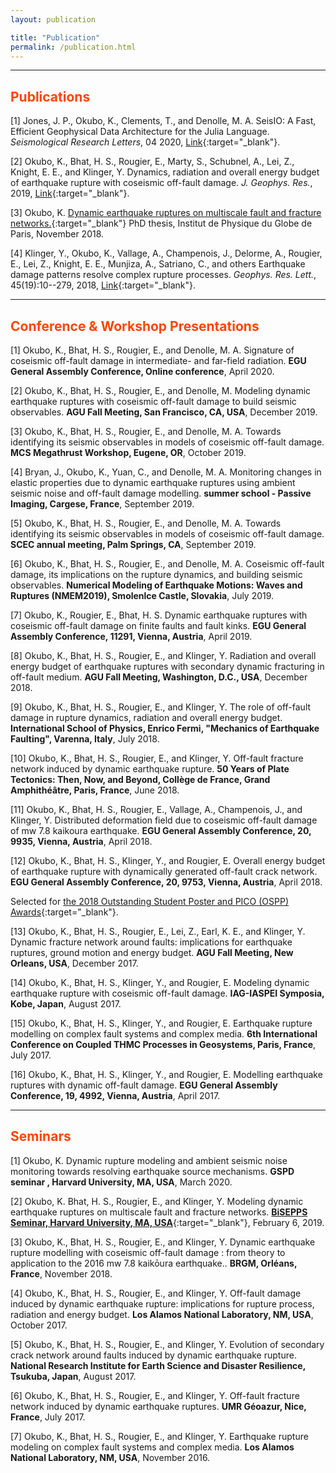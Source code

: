 ```yaml
---
layout: publication

title: "Publication"
permalink: /publication.html
---
```


<!-- ## <font color="MediumSeaGreen">Up coming Talks</font>
Will come soon... -->

---
## <font color="OrangeRed">Publications</font>

[1]	Jones, J. P., Okubo, K., Clements, T., and Denolle, M. A. SeisIO: A Fast, Efficient Geophysical Data Architecture for the Julia Language. _Seismological Research Letters_, 04 2020, [Link](https://doi.org/10.1785/0220190295){:target="_blank"}.

[2]	Okubo, K., Bhat, H. S., Rougier, E., Marty, S., Schubnel, A., Lei, Z., Knight, E. E., and Klinger, Y. Dynamics, radiation and overall energy budget of earthquake rupture with coseismic off-fault damage. _J. Geophys. Res._, 2019, [Link](https://doi.org/10.1029/2019JB017304){:target="_blank"}.

[3]	Okubo, K. [Dynamic earthquake ruptures on multiscale fault and fracture networks.](https://hal.archives-ouvertes.fr/tel-02004905){:target="_blank"} PhD thesis, Institut de Physique du Globe de Paris, November 2018.

[4]	Klinger, Y., Okubo, K., Vallage, A., Champenois, J., Delorme, A., Rougier, E., Lei, Z., Knight, E. E., Munjiza, A., Satriano, C., and others Earthquake damage patterns resolve complex rupture processes. _Geophys. Res. Lett._, 45(19):10--279, 2018, [Link](https://doi.org/10.1029/2018GL078842){:target="_blank"}.


---
## <font color="OrangeRed">Conference & Workshop Presentations</font>

[1]	Okubo, K., Bhat, H. S., Rougier, E., and Denolle, M. A. Signature of coseismic off-fault damage in intermediate- and far-field radiation. __EGU General Assembly Conference, Online conference__, April 2020.

[2] Okubo, K., Bhat, H. S., Rougier, E., and Denolle, M. Modeling dynamic earthquake ruptures with coseismic off-fault damage to build seismic observables. __AGU Fall Meeting, San Francisco, CA, USA__, December 2019.

[3]	Okubo, K., Bhat, H. S., Rougier, E., and Denolle, M. A. Towards identifying its seismic observables in models of coseismic off-fault damage. __MCS Megathrust Workshop, Eugene, OR__, October 2019.

[4]	Bryan, J., Okubo, K., Yuan, C., and Denolle, M. A. Monitoring changes in elastic properties due to dynamic earthquake ruptures using ambient seismic noise and off-fault damage modelling. __summer school - Passive Imaging, Cargese, France__, September 2019.

[5]	Okubo, K., Bhat, H. S., Rougier, E., and Denolle, M. A. Towards identifying its seismic observables in models of coseismic off-fault damage. __SCEC annual meeting, Palm Springs, CA__, September 2019.

[6]	Okubo, K., Bhat, H. S., Rougier, E., and Denolle, M. A. Coseismic off-fault damage, its implications on the rupture dynamics, and building seismic observables. __Numerical Modeling of Earthquake Motions: Waves and Ruptures (NMEM2019), Smolenlce Castle, Slovakia__, July 2019.

[7] Okubo, K., Rougier, E., Bhat, H. S. Dynamic earthquake ruptures with coseismic off-fault damage on finite
faults and fault kinks. __EGU General Assembly Conference, 11291, Vienna, Austria__, April 2019.

[8] Okubo, K., Bhat, H. S., Rougier, E., and Klinger, Y. Radiation and overall energy budget of earthquake ruptures with secondary dynamic fracturing in off-fault medium. __AGU Fall Meeting, Washington, D.C., USA__, December 2018.

[9] Okubo, K., Bhat, H. S., Rougier, E., and Klinger, Y. The role of off-fault damage in rupture dynamics, radiation and overall energy budget. __International School of Physics, Enrico Fermi, "Mechanics of Earthquake Faulting", Varenna, Italy__, July 2018.

[10] Okubo, K., Bhat, H. S., Rougier, E., and Klinger, Y. Off-fault fracture network induced by dynamic earthquake rupture. __50 Years of Plate Tectonics: Then, Now, and Beyond, Collège de France, Grand Amphithéâtre, Paris, France__, June 2018.

[11] Okubo, K., Bhat, H. S., Rougier, E., Vallage, A., Champenois, J., and Klinger, Y. Distributed deformation field due to coseismic off-fault damage of mw 7.8 kaikoura earthquake. __EGU General Assembly Conference, 20, 9935, Vienna, Austria__, April 2018.

[12] Okubo, K., Bhat, H. S., Klinger, Y., and Rougier, E. Overall energy budget of earthquake rupture with dynamically generated off-fault crack network. __EGU General Assembly Conference, 20, 9753, Vienna, Austria__, April 2018.

Selected for [the 2018 Outstanding Student Poster and PICO (OSPP) Awards](https://www.egu.eu/awards-medals/ospp-award/2018/kurama-okubo/){:target="_blank"}.

[13] Okubo, K., Bhat, H. S., Rougier, E., Lei, Z., Earl, K. E., and Klinger, Y. Dynamic fracture network around faults: implications for earthquake ruptures, ground motion and energy budget. __AGU Fall Meeting, New Orleans, USA__, December 2017.

[14] Okubo, K., Bhat, H. S., Klinger, Y., and Rougier, E. Modeling dynamic earthquake rupture with coseismic off-fault damage. __IAG-IASPEI Symposia, Kobe, Japan__, August 2017.

[15] Okubo, K., Bhat, H. S., Klinger, Y., and Rougier, E. Earthquake rupture modelling on complex fault systems and complex media. __6th International Conference on Coupled THMC Processes in Geosystems, Paris, France__, July 2017.

[16] Okubo, K., Bhat, H. S., Klinger, Y., and Rougier, E. Modelling earthquake ruptures with dynamic off-fault damage. __EGU General Assembly Conference, 19, 4992, Vienna, Austria__, April 2017.


---
##  <font color="OrangeRed">Seminars</font>

[1]	Okubo, K. Dynamic rupture modeling and ambient seismic noise monitoring towards resolving earthquake source mechanisms. __GSPD seminar , Harvard University, MA, USA__, March 2020.

[2]	Okubo, K.  Bhat, H. S., Rougier, E., and Klinger, Y. Modeling dynamic earthquake ruptures on multiscale fault and fracture networks. [__BiSEPPS Seminar, Harvard University, MA, USA__](https://eps.harvard.edu/event/kurama-okubo){:target="_blank"}, February 6, 2019.

[3] Okubo, K., Bhat, H. S., Rougier, E., and Klinger, Y. Dynamic earthquake rupture modelling with coseismic off-fault damage : from theory to application to the 2016 mw 7.8 kaikōura earthquake.. __BRGM, Orléans, France__, November 2018.

[4] Okubo, K., Bhat, H. S., Rougier, E., and Klinger, Y. Off-fault damage induced by dynamic earthquake rupture: implications for rupture process, radiation and energy budget. __Los Alamos National Laboratory, NM, USA__, October 2017.

[5] Okubo, K., Bhat, H. S., Rougier, E., and Klinger, Y. Evolution of secondary crack network around faults induced by dynamic earthquake rupture. __National Research Institute for Earth Science and Disaster Resilience, Tsukuba, Japan__, August 2017.

[6] Okubo, K., Bhat, H. S., Rougier, E., and Klinger, Y. Off-fault fracture network induced by dynamic earthquake ruptures. __UMR Géoazur, Nice, France__, July 2017.

[7] Okubo, K., Bhat, H. S., Rougier, E., and Klinger, Y. Earthquake rupture modeling on complex fault systems and complex media. __Los Alamos National Laboratory, NM, USA__, November 2016.
